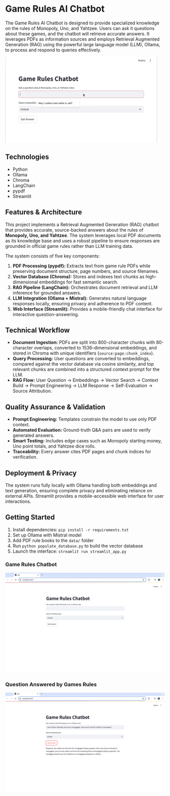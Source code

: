 # Game Rules AI Chatbot<br />

The Game Rules AI Chatbot is designed to provide specialized knowledge 
on the rules of Monopoly, Uno, and Yahtzee. Users can ask it questions about 
these games, and the chatbot will retrieve accurate answers. It leverages PDFs as 
information sources and employs Retrieval Augmented Generation (RAG) using the 
powerful large language model (LLM), Ollama, to process and respond to queries effectively.



![Game Rules Chatbot](images/gameAIbot.gif "Game Rules Chatbot") <br />

## <a name="technologies"></a> Technologies
* Python
* Ollama
* Chroma
* LangChain
* pypdf
* Streamlit


## Features & Architecture

This project implements a Retrieval Augmented Generation (RAG) chatbot that provides accurate, source-backed answers about the rules of **Monopoly, Uno, and Yahtzee**. The system leverages local PDF documents as its knowledge base and uses a robust pipeline to ensure responses are grounded in official game rules rather than LLM training data.

The system consists of five key components:

1. **PDF Processing (pypdf):** Extracts text from game rule PDFs while preserving document structure, page numbers, and source filenames.
2. **Vector Database (Chroma):** Stores and indexes text chunks as high-dimensional embeddings for fast semantic search.
3. **RAG Pipeline (LangChain):** Orchestrates document retrieval and LLM inference for grounded answers.
4. **LLM Integration (Ollama + Mistral):** Generates natural language responses locally, ensuring privacy and adherence to PDF content.
5. **Web Interface (Streamlit):** Provides a mobile-friendly chat interface for interactive question-answering.

## Technical Workflow

- **Document Ingestion:** PDFs are split into 800-character chunks with 80-character overlaps, converted to 1536-dimensional embeddings, and stored in Chroma with unique identifiers (`source:page:chunk_index`).
- **Query Processing:** User questions are converted to embeddings, compared against the vector database via cosine similarity, and top relevant chunks are combined into a structured context prompt for the LLM.
- **RAG Flow:** User Question → Embeddings → Vector Search → Context Build → Prompt Engineering → LLM Response → Self-Evaluation → Source Attribution.

## Quality Assurance & Validation

- **Prompt Engineering:** Templates constrain the model to use only PDF context.
- **Automated Evaluation:** Ground-truth Q&A pairs are used to verify generated answers.
- **Smart Testing:** Includes edge cases such as Monopoly starting money, Uno point totals, and Yahtzee dice rolls.
- **Traceability:** Every answer cites PDF pages and chunk indices for verification.

## Deployment & Privacy

The system runs fully locally with Ollama handling both embeddings and text generation, ensuring complete privacy and eliminating reliance on external APIs. Streamlit provides a mobile-accessible web interface for user interactions.

## Getting Started

1. Install dependencies: `pip install -r requirements.txt`
2. Set up Ollama with Mistral model
3. Add PDF rule books to the `data/` folder
4. Run `python populate_database.py` to build the vector database
5. Launch the interface: `streamlit run streamlit_app.py`


### Game Rules Chatbot<br />
![Game Rules Chatbot](images/Game_chatbot.png "Game Rules Chatbot") <br/>


### Question Answered by Games Rules<br />
![Question Answered by Chatbot](images/game_chatbotQ1.png "Question Answered by Chatbot") <br />


